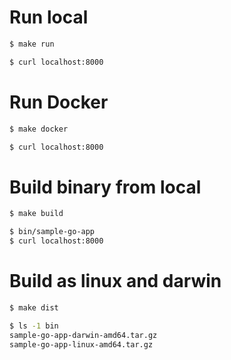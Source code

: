 # Run local
```sh
$ make run

$ curl localhost:8000
```

# Run Docker
```sh
$ make docker

$ curl localhost:8000
```

# Build binary from local
```sh
$ make build

$ bin/sample-go-app
$ curl localhost:8000
```

# Build as linux and darwin
```sh
$ make dist

$ ls -1 bin
sample-go-app-darwin-amd64.tar.gz
sample-go-app-linux-amd64.tar.gz
```